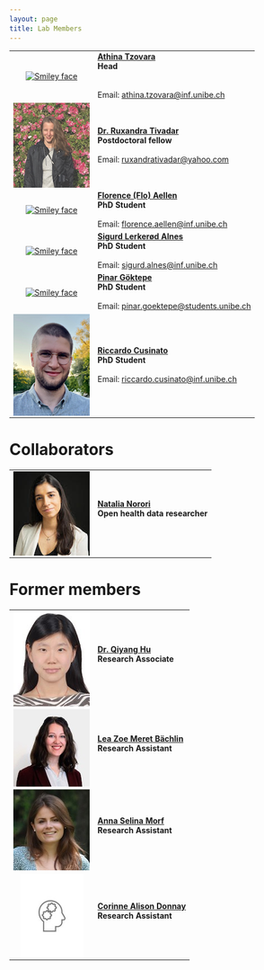 ```yaml
---
layout: page
title: Lab Members
---
```

|||
|:---:|:---|
|<a href="https://aath0.github.io/menu/atzovara.html"><img align="center" src="https://raw.githubusercontent.com/aath0/aath0.github.io/master/assets/img/TzovaraAthina_Picture.jpg" alt="Smiley face"/></a> | **[Athina Tzovara](https://aath0.github.io/menu/atzovara.html)** <br/> **Head**<br/><br/><br/>Email: athina.tzovara@inf.unibe.ch|
|<a href="https://aath0.github.io/menu/rtivadar.html"><img align="center" src="https://raw.githubusercontent.com/aath0/aath0.github.io/master/assets/img/RuxandraTivadar_Picture.jpg" alt="Smiley face"/> | **[Dr. Ruxandra Tivadar](https://aath0.github.io/menu/rtivadar.html)** <br/> **Postdoctoral fellow**<br/><br/>Email: ruxandrativadar@yahoo.com|
|<a href="https://aath0.github.io/menu/FAellen.html"><img align="center" src="https://raw.githubusercontent.com/aath0/aath0.github.io/master/assets/img/FlorenceAellen_Picture.jpeg" alt="Smiley face"/> | **[Florence (Flo) Aellen](https://aath0.github.io/menu/FAellen.html)** <br/> **PhD Student**<br/><br/>Email: florence.aellen@inf.unibe.ch|
|<a href="https://aath0.github.io/menu/salnes.html"><img align="center" src="https://raw.githubusercontent.com/aath0/aath0.github.io/master/assets/img/AlnesSigurd_Picture.jpg" alt="Smiley face"/> | **[Sigurd Lerkerød Alnes](https://aath0.github.io/menu/salnes.html)** <br/> **PhD Student**<br/><br/>Email: sigurd.alnes@inf.unibe.ch|
|<a href="https://aath0.github.io/menu/pgoektepe.html"><img align="center" src="https://raw.githubusercontent.com/aath0/aath0.github.io/master/assets/img/GoktepePinar_Picture.jpg" alt="Smiley face"/> | **[Pinar Göktepe](https://aath0.github.io/menu/pgoektepe.html)** <br/> **PhD Student**<br/><br/>Email: pinar.goektepe@students.unibe.ch|
 |<a href="https://aath0.github.io/menu/rcusinato.html"><img align="center" src="https://raw.githubusercontent.com/aath0/aath0.github.io/master/assets/img/RiccardoCusinato_Picture.png" alt="Smiley face"/> | **[Riccardo Cusinato](https://aath0.github.io/menu/rcusinato.html)** <br/> **PhD Student**<br/><br/>Email: riccardo.cusinato@inf.unibe.ch|

# Collaborators

| | |
|:---:|:---|
|<a href="https://aath0.github.io/menu/nnorori.html"><img align="center" src="https://raw.githubusercontent.com/aath0/aath0.github.io/master/assets/img/NataliaNorori_Picture.jpg" alt="Smiley face"/> | **<a href="https://aath0.github.io/menu/nnorori.html">Natalia Norori</a>** <br/> **Open health data researcher**<br/><br/> |

# Former members

| | |
|:---:|:---|
|<a href="https://aath0.github.io/menu/qhu.html"><img align="center" src="https://raw.githubusercontent.com/aath0/aath0.github.io/master/assets/img/QiyangHu_Picture.jpg" alt="Smiley face"/> | **[Dr. Qiyang Hu](https://aath0.github.io/menu/qhu.html)** <br/> **Research Associate**<br/><br/>|
 |<a href="https://aath0.github.io/menu/lbachlin.html"><img align="center" src="https://raw.githubusercontent.com/aath0/aath0.github.io/master/assets/img/LeaBachlin_Picture.jpeg" alt="Smiley face"/> | **[Lea Zoe Meret Bächlin](https://aath0.github.io/menu/lbachlin.html)** <br/> **Research Assistant**<br/><br/>|
 |<a href="https://aath0.github.io/menu/amorf.html"><img align="center" src="https://raw.githubusercontent.com/aath0/aath0.github.io/master/assets/img/AnnaMorf_Picture.jpg" alt="Smiley face"/> | **[Anna Selina Morf](https://aath0.github.io/menu/amorf.html)** <br/> **Research Assistant**<br/><br/>|
|<img align="center" src="https://raw.githubusercontent.com/ccneuro/ccneuro.github.io/master/assets/img/posts/Brainy2.jpg" alt="Smiley face"/> | **<a href="https://aath0.github.io/">Corinne Alison Donnay</a>** <br/> **Research Assistant**<br/><br/> |



 
